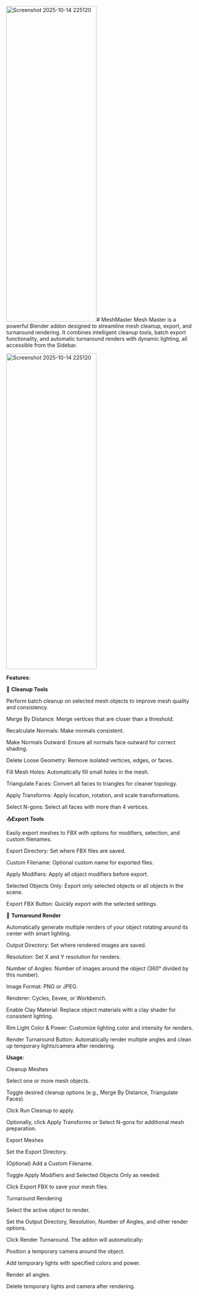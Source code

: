 <img width="240" height="840" alt="Screenshot 2025-10-14 225120" src="https://github.com/user-attachments/assets/12c719a0-5b9b-4ad4-b159-57d08f4a3d7e" /># MeshMaster
Mesh Master is a powerful Blender addon designed to streamline mesh cleanup, export, and turnaround rendering. It combines intelligent cleanup tools, batch export functionality, and automatic turnaround renders with dynamic lighting, all accessible from the Sidebar.

<img width="240" height="840" alt="Screenshot 2025-10-14 225120" src="https://github.com/user-attachments/assets/a1beec36-0854-41cf-8d86-9643e4e524a9" />

**Features**:

🧹 **Cleanup Tools**

Perform batch cleanup on selected mesh objects to improve mesh quality and consistency.

Merge By Distance: Merge vertices that are closer than a threshold.

Recalculate Normals: Make normals consistent.

Make Normals Outward: Ensure all normals face outward for correct shading.

Delete Loose Geometry: Remove isolated vertices, edges, or faces.

Fill Mesh Holes: Automatically fill small holes in the mesh.

Triangulate Faces: Convert all faces to triangles for cleaner topology.

Apply Transforms: Apply location, rotation, and scale transformations.

Select N-gons: Select all faces with more than 4 vertices.

📤**Export Tools**

Easily export meshes to FBX with options for modifiers, selection, and custom filenames.

Export Directory: Set where FBX files are saved.

Custom Filename: Optional custom name for exported files.

Apply Modifiers: Apply all object modifiers before export.

Selected Objects Only: Export only selected objects or all objects in the scene.

Export FBX Button: Quickly export with the selected settings.


🎥 **Turnaround Render**

Automatically generate multiple renders of your object rotating around its center with smart lighting.

Output Directory: Set where rendered images are saved.

Resolution: Set X and Y resolution for renders.

Number of Angles: Number of images around the object (360° divided by this number).

Image Format: PNG or JPEG.

Renderer: Cycles, Eevee, or Workbench.

Enable Clay Material: Replace object materials with a clay shader for consistent lighting.

Rim Light Color & Power: Customize lighting color and intensity for renders.

Render Turnaround Button: Automatically render multiple angles and clean up temporary lights/camera after rendering.


**Usage**:


Cleanup Meshes

Select one or more mesh objects.

Toggle desired cleanup options (e.g., Merge By Distance, Triangulate Faces).

Click Run Cleanup to apply.

Optionally, click Apply Transforms or Select N-gons for additional mesh preparation.

Export Meshes

Set the Export Directory.

(Optional) Add a Custom Filename.

Toggle Apply Modifiers and Selected Objects Only as needed.

Click Export FBX to save your mesh files.

Turnaround Rendering

Select the active object to render.

Set the Output Directory, Resolution, Number of Angles, and other render options.

Click Render Turnaround. The addon will automatically:

Position a temporary camera around the object.

Add temporary lights with specified colors and power.

Render all angles.

Delete temporary lights and camera after rendering.
